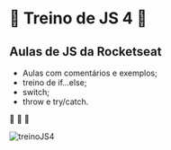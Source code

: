 # 📖 Treino de JS 4 📖
## Aulas de JS da Rocketseat
* Aulas com comentários e exemplos;
* treino de if...else;
* switch;
* throw e try/catch.

🚀 🚀 🚀

![treinoJS4](https://user-images.githubusercontent.com/82122343/131053664-a0601f14-9bad-477b-8939-8edc7ac8d29a.jpg)
